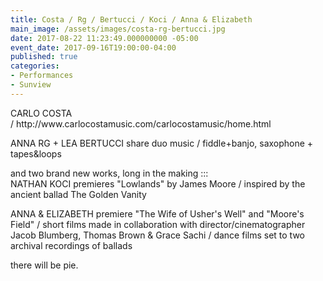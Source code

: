 ```yaml
---
title: Costa / Rg / Bertucci / Koci / Anna & Elizabeth
main_image: /assets/images/costa-rg-bertucci.jpg
date: 2017-08-22 11:23:49.000000000 -05:00
event_date: 2017-09-16T19:00:00-04:00
published: true
categories:
- Performances
- Sunview
---
```


<p>CARLO COSTA / http://www.carlocostamusic.com/carlocostamusic/home.html</p>
<p>ANNA RG + LEA BERTUCCI share duo music / fiddle+banjo, saxophone + tapes&amp;loops</p>
<p>and two brand new works, long in the making :::<br />
NATHAN KOCI premieres "Lowlands" by James Moore / inspired by the ancient ballad The Golden Vanity</p>
<p>ANNA &amp; ELIZABETH premiere "The Wife of Usher's Well" and "Moore's Field" / short films made in collaboration with director/cinematographer Jacob Blumberg, Thomas Brown &amp; Grace Sachi / dance films set to two archival recordings of ballads</p>
<p>there will be pie.</p>
